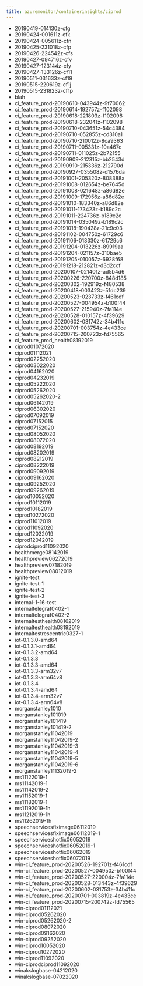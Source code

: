 ```yaml
---
title: azuremonitor/containerinsights/ciprod
---
```

- 20190419-014130z-cfg
- 20190424-001611z-cfk
- 20190424-005611z-cfn
- 20190425-231018z-cfp
- 20190426-224542z-cfs
- 20190427-094716z-cfv
- 20190427-123144z-cfy
- 20190427-133126z-cf11
- 20190511-031633z-cf19
- 20190515-220619z-cf1j
- 20190515-231823z-cf1p
- blah
- ci_feature_prod-20190610-043944z-9f70062
- ci_feature_prod-20190614-192757z-f102098
- ci_feature_prod-20190618-221803z-f102098
- ci_feature_prod-20190618-232041z-f102098
- ci_feature_prod-20190710-043651z-54c4384
- ci_feature_prod-20190710-052855z-cd310a1
- ci_feature_prod-20190710-210012z-8ca9363
- ci_feature_prod-20190711-005331z-10a467c
- ci_feature_prod-20190711-011025z-2b72155
- ci_feature_prod-20190909-212315z-bb2543d
- ci_feature_prod-20190910-215336z-212790d
- ci_feature_prod-20190927-035508z-d1576da
- ci_feature_prod-20191001-205320z-808388a
- ci_feature_prod-20191008-012654z-be7645d
- ci_feature_prod-20191008-021648z-a86d82e
- ci_feature_prod-20191009-172956z-a86d82e
- ci_feature_prod-20191010-183340z-a86d82e
- ci_feature_prod-20191011-173423z-b189c2c
- ci_feature_prod-20191011-224736z-b189c2c
- ci_feature_prod-20191014-035049z-b189c2c
- ci_feature_prod-20191018-190428z-21c9c03
- ci_feature_prod-20191102-004750z-61729c6
- ci_feature_prod-20191106-013330z-61729c6
- ci_feature_prod-20191204-013226z-89919aa
- ci_feature_prod-20191204-021157z-310bae5
- ci_feature_prod-20191205-010057z-6928f68
- ci_feature_prod-20191218-212821z-d3d2ccf
- ci_feature_prod-20200107-021401z-ad5b4d6
- ci_feature_prod-20200226-220700z-848d185
- ci_feature_prod-20200302-192919z-f480538
- ci_feature_prod-20200418-003423z-51dc239
- ci_feature_prod-20200523-023733z-f461cdf
- ci_feature_prod-20200527-004954z-b100f44
- ci_feature_prod-20200527-215940z-7fa114e
- ci_feature_prod-20200528-010157z-4f39629
- ci_feature_prod-20200602-031742z-34b411c
- ci_feature_prod-20200701-003754z-4e433ce
- ci_feature_prod-20200715-200723z-fd75565
- ci_feature_prod_health08192019
- ciprod01072020
- ciprod01112021
- ciprod02252020
- ciprod03022020
- ciprod04162020
- ciprod04232019
- ciprod05222020
- ciprod05262020
- ciprod05262020-2
- ciprod06142019
- ciprod06302020
- ciprod07092019
- ciprod07152015
- ciprod07152020
- ciprod08052020
- ciprod08072020
- ciprod08192019
- ciprod08202019
- ciprod08212019
- ciprod08222019
- ciprod09092019
- ciprod09162020
- ciprod09252020
- ciprod09262019
- ciprod10052020
- ciprod10112019
- ciprod10182019
- ciprod10272020
- ciprod11012019
- ciprod11092020
- ciprod12032019
- ciprod12042019
- ciprodciprod11092020
- healthmerge08142019
- healthpreview06272019
- healthpreview07182019
- healthpreview08012019
- ignite-test
- ignite-test-1
- ignite-test-2
- ignite-test-3
- internal-1-16-test
- internaltelegraf0402-1
- internaltelegraf0402-2
- internaltesthealth08162019
- internaltesthealth08192019
- internaltestrescentric0327-1
- iot-0.1.3.0-amd64
- iot-0.1.3.1-amd64
- iot-0.1.3.2-amd64
- iot-0.1.3.3
- iot-0.1.3.3-amd64
- iot-0.1.3.3-arm32v7
- iot-0.1.3.3-arm64v8
- iot-0.1.3.4
- iot-0.1.3.4-amd64
- iot-0.1.3.4-arm32v7
- iot-0.1.3.4-arm64v8
- morganstanley1010
- morganstanley101019
- morganstanley101419
- morganstanley101419-2
- morganstanley11042019
- morganstanley11042019-2
- morganstanley11042019-3
- morganstanley11042019-4
- morganstanley11042019-5
- morganstanley11042019-6
- morganstanley11132019-2
- ms11122019-1
- ms11142019-1
- ms11142019-2
- ms11152019-1
- ms11182019-1
- ms11192019-1h
- ms11212019-1h
- ms11262019-1h
- speechservicesfiximage06112019
- speechservicesfiximage06112019-1
- speechserviceshotfix06052019
- speechserviceshotfix06052019-1
- speechserviceshotfix06062019
- speechserviceshotfix06072019
- win-ci_feature_prod-20200526-192701z-f461cdf
- win-ci_feature_prod-20200527-004950z-b100f44
- win-ci_feature_prod-20200527-220004z-7fa114e
- win-ci_feature_prod-20200528-013443z-4f39629
- win-ci_feature_prod-20200602-031753z-34b411c
- win-ci_feature_prod-20200701-003819z-4e433ce
- win-ci_feature_prod-20200715-200742z-fd75565
- win-ciprod01112021
- win-ciprod05262020
- win-ciprod05262020-2
- win-ciprod08072020
- win-ciprod09162020
- win-ciprod09252020
- win-ciprod10052020
- win-ciprod10272020
- win-ciprod11092020
- win-ciprodciprod11092020
- winakslogbase-04212020
- winakslogbase-07022020
